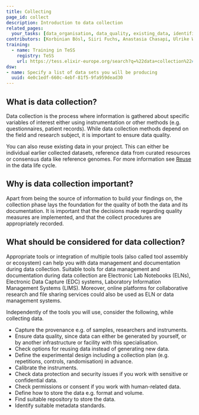 ```yaml
---
title: Collecting
page_id: collect
description: Introduction to data collection
related_pages: 
  your_tasks: [data_organisation, data_quality, existing_data, identifiers, metadata, sensitive, storage, data_provenance]
contributors: [Korbinian Bösl, Siiri Fuchs, Anastasia Chasapi, Ulrike Wittig]
training:
  - name: Training in TeSS
    registry: TeSS
    url: https://tess.elixir-europe.org/search?q=%22data+collection%22#materials
dsw:
- name: Specify a list of data sets you will be producing
  uuid: 4e0c1edf-660c-4ebf-81f5-9fa959dead30
---
```


## What is data collection?

Data collection is the process where information is gathered about specific variables of interest either using instrumentation or other methods (e.g. questionnaires, patient records). While data collection methods depend on the field and research subject, it is important to ensure data quality.

You can also reuse existing data in your project. This can either be individual earlier collected datasets, reference data from curated resources or consensus data like reference genomes. For more information see [Reuse](reusing) in the data life cycle. 


## Why is data collection important?

Apart from being the source of information to build your findings on, the collection phase lays the foundation for the quality of both the data and its documentation. It is important that the decisions made regarding quality measures are implemented, and that the collect procedures are appropriately recorded. 


## What should be considered for data collection?

Appropriate tools or integration of multiple tools (also called tool assembly or ecosystem) can help you with data management and documentation during data collection. Suitable tools for data management and documentation during data collection are Electronic Lab Notebooks (ELNs), Electronic Data Capture (EDC) systems, Laboratory Information Management Systems (LIMS). Moreover, online platforms for collaborative research and file sharing services could also be used as ELN or data management systems.

Independently of the tools you will use, consider the following, while collecting data.

* Capture the provenance e.g. of samples, researchers and instruments.
* Ensure data quality, since data can either be generated by yourself, or by another infrastructure or facility with this specialisation.
* Check options for reusing data instead of generating new data.
* Define the experimental design including a collection plan (e.g. repetitions, controls, randomisation) in advance.
* Calibrate the instruments.
* Check data protection and security issues if you work with sensitive or confidential data.
* Check permissions or consent if you work with human-related data.
* Define how to store the data e.g. format and volume.
* Find suitable repository to store the data.
* Identify suitable metadata standards.



